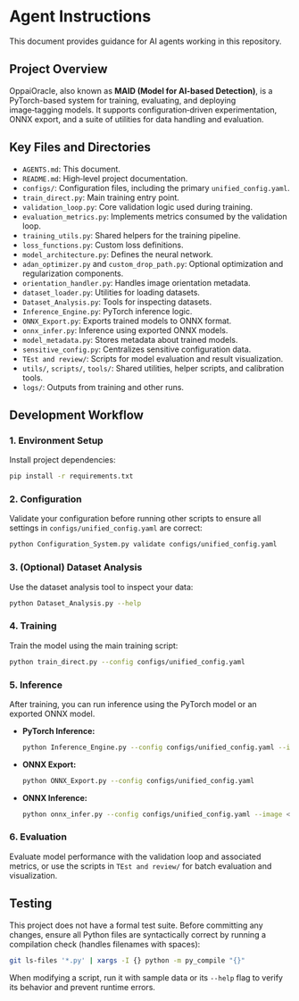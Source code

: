 # Agent Instructions

This document provides guidance for AI agents working in this repository.

## Project Overview

OppaiOracle, also known as **MAID (Model for AI-based Detection)**, is a PyTorch-based system for training, evaluating, and deploying image‑tagging models. It supports configuration‑driven experimentation, ONNX export, and a suite of utilities for data handling and evaluation.

## Key Files and Directories

- `AGENTS.md`: This document.
- `README.md`: High‑level project documentation.
- `configs/`: Configuration files, including the primary `unified_config.yaml`.
- `train_direct.py`: Main training entry point.
- `validation_loop.py`: Core validation logic used during training.
- `evaluation_metrics.py`: Implements metrics consumed by the validation loop.
- `training_utils.py`: Shared helpers for the training pipeline.
- `loss_functions.py`: Custom loss definitions.
- `model_architecture.py`: Defines the neural network.
- `adan_optimizer.py` and `custom_drop_path.py`: Optional optimization and regularization components.
- `orientation_handler.py`: Handles image orientation metadata.
- `dataset_loader.py`: Utilities for loading datasets.
- `Dataset_Analysis.py`: Tools for inspecting datasets.
- `Inference_Engine.py`: PyTorch inference logic.
- `ONNX_Export.py`: Exports trained models to ONNX format.
- `onnx_infer.py`: Inference using exported ONNX models.
- `model_metadata.py`: Stores metadata about trained models.
- `sensitive_config.py`: Centralizes sensitive configuration data.
- `TEst and review/`: Scripts for model evaluation and result visualization.
- `utils/`, `scripts/`, `tools/`: Shared utilities, helper scripts, and calibration tools.
- `logs/`: Outputs from training and other runs.

## Development Workflow

### 1. Environment Setup

Install project dependencies:

```bash
pip install -r requirements.txt
```

### 2. Configuration

Validate your configuration before running other scripts to ensure all settings in `configs/unified_config.yaml` are correct:

```bash
python Configuration_System.py validate configs/unified_config.yaml
```

### 3. (Optional) Dataset Analysis

Use the dataset analysis tool to inspect your data:

```bash
python Dataset_Analysis.py --help
```

### 4. Training

Train the model using the main training script:

```bash
python train_direct.py --config configs/unified_config.yaml
```

### 5. Inference

After training, you can run inference using the PyTorch model or an exported ONNX model.

- **PyTorch Inference:**
  ```bash
  python Inference_Engine.py --config configs/unified_config.yaml --image <path_to_image>
  ```
- **ONNX Export:**
  ```bash
  python ONNX_Export.py --config configs/unified_config.yaml
  ```
- **ONNX Inference:**
  ```bash
  python onnx_infer.py --config configs/unified_config.yaml --image <path_to_image>
  ```

### 6. Evaluation

Evaluate model performance with the validation loop and associated metrics, or use the scripts in `TEst and review/` for batch evaluation and visualization.

## Testing

This project does not have a formal test suite. Before committing any changes, ensure all Python files are syntactically correct by running a compilation check (handles filenames with spaces):

```bash
git ls-files '*.py' | xargs -I {} python -m py_compile "{}"
```

When modifying a script, run it with sample data or its `--help` flag to verify its behavior and prevent runtime errors.
